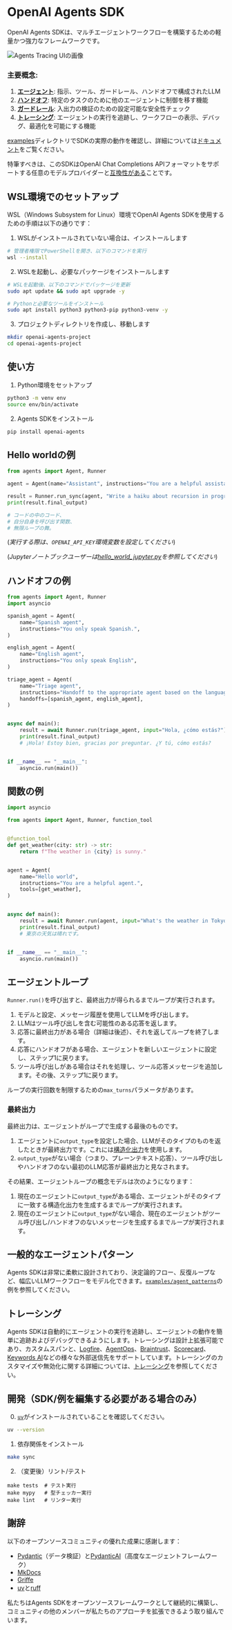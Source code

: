 # OpenAI Agents SDK

OpenAI Agents SDKは、マルチエージェントワークフローを構築するための軽量かつ強力なフレームワークです。

<img src="https://cdn.openai.com/API/docs/images/orchestration.png" alt="Agents Tracing UIの画像" style="max-height: 803px;">

### 主要概念:

1. [**エージェント**](https://openai.github.io/openai-agents-python/agents): 指示、ツール、ガードレール、ハンドオフで構成されたLLM
2. [**ハンドオフ**](https://openai.github.io/openai-agents-python/handoffs/): 特定のタスクのために他のエージェントに制御を移す機能
3. [**ガードレール**](https://openai.github.io/openai-agents-python/guardrails/): 入出力の検証のための設定可能な安全性チェック
4. [**トレーシング**](https://openai.github.io/openai-agents-python/tracing/): エージェントの実行を追跡し、ワークフローの表示、デバッグ、最適化を可能にする機能

[examples](examples)ディレクトリでSDKの実際の動作を確認し、詳細については[ドキュメント](https://openai.github.io/openai-agents-python/)をご覧ください。

特筆すべきは、このSDKはOpenAI Chat Completions APIフォーマットをサポートする任意のモデルプロバイダーと[互換性がある](https://openai.github.io/openai-agents-python/models/)ことです。

## WSL環境でのセットアップ

WSL（Windows Subsystem for Linux）環境でOpenAI Agents SDKを使用するための手順は以下の通りです：

1. WSLがインストールされていない場合は、インストールします

```bash
# 管理者権限でPowerShellを開き、以下のコマンドを実行
wsl --install
```

2. WSLを起動し、必要なパッケージをインストールします

```bash
# WSLを起動後、以下のコマンドでパッケージを更新
sudo apt update && sudo apt upgrade -y

# Pythonと必要なツールをインストール
sudo apt install python3 python3-pip python3-venv -y
```

3. プロジェクトディレクトリを作成し、移動します

```bash
mkdir openai-agents-project
cd openai-agents-project
```

## 使い方

1. Python環境をセットアップ

```bash
python3 -m venv env
source env/bin/activate
```

2. Agents SDKをインストール

```bash
pip install openai-agents
```

## Hello worldの例

```python
from agents import Agent, Runner

agent = Agent(name="Assistant", instructions="You are a helpful assistant")

result = Runner.run_sync(agent, "Write a haiku about recursion in programming.")
print(result.final_output)

# コードの中のコード、
# 自分自身を呼び出す関数、
# 無限ループの舞。
```

(_実行する際は、`OPENAI_API_KEY`環境変数を設定してください_)

(_Jupyterノートブックユーザーは[hello_world_jupyter.py](examples/basic/hello_world_jupyter.py)を参照してください_)

## ハンドオフの例

```python
from agents import Agent, Runner
import asyncio

spanish_agent = Agent(
    name="Spanish agent",
    instructions="You only speak Spanish.",
)

english_agent = Agent(
    name="English agent",
    instructions="You only speak English",
)

triage_agent = Agent(
    name="Triage agent",
    instructions="Handoff to the appropriate agent based on the language of the request.",
    handoffs=[spanish_agent, english_agent],
)


async def main():
    result = await Runner.run(triage_agent, input="Hola, ¿cómo estás?")
    print(result.final_output)
    # ¡Hola! Estoy bien, gracias por preguntar. ¿Y tú, cómo estás?


if __name__ == "__main__":
    asyncio.run(main())
```

## 関数の例

```python
import asyncio

from agents import Agent, Runner, function_tool


@function_tool
def get_weather(city: str) -> str:
    return f"The weather in {city} is sunny."


agent = Agent(
    name="Hello world",
    instructions="You are a helpful agent.",
    tools=[get_weather],
)


async def main():
    result = await Runner.run(agent, input="What's the weather in Tokyo?")
    print(result.final_output)
    # 東京の天気は晴れです。


if __name__ == "__main__":
    asyncio.run(main())
```

## エージェントループ

`Runner.run()`を呼び出すと、最終出力が得られるまでループが実行されます。

1. モデルと設定、メッセージ履歴を使用してLLMを呼び出します。
2. LLMはツール呼び出しを含む可能性のある応答を返します。
3. 応答に最終出力がある場合（詳細は後述）、それを返してループを終了します。
4. 応答にハンドオフがある場合、エージェントを新しいエージェントに設定し、ステップ1に戻ります。
5. ツール呼び出しがある場合はそれを処理し、ツール応答メッセージを追加します。その後、ステップ1に戻ります。

ループの実行回数を制限するための`max_turns`パラメータがあります。

### 最終出力

最終出力は、エージェントがループで生成する最後のものです。

1. エージェントに`output_type`を設定した場合、LLMがそのタイプのものを返したときが最終出力です。これには[構造化出力](https://platform.openai.com/docs/guides/structured-outputs)を使用します。
2. `output_type`がない場合（つまり、プレーンテキスト応答）、ツール呼び出しやハンドオフのない最初のLLM応答が最終出力と見なされます。

その結果、エージェントループの概念モデルは次のようになります：

1. 現在のエージェントに`output_type`がある場合、エージェントがそのタイプに一致する構造化出力を生成するまでループが実行されます。
2. 現在のエージェントに`output_type`がない場合、現在のエージェントがツール呼び出し/ハンドオフのないメッセージを生成するまでループが実行されます。

## 一般的なエージェントパターン

Agents SDKは非常に柔軟に設計されており、決定論的フロー、反復ループなど、幅広いLLMワークフローをモデル化できます。[`examples/agent_patterns`](examples/agent_patterns)の例を参照してください。

## トレーシング

Agents SDKは自動的にエージェントの実行を追跡し、エージェントの動作を簡単に追跡およびデバッグできるようにします。トレーシングは設計上拡張可能であり、カスタムスパンと、[Logfire](https://logfire.pydantic.dev/docs/integrations/llms/openai/#openai-agents)、[AgentOps](https://docs.agentops.ai/v1/integrations/agentssdk)、[Braintrust](https://braintrust.dev/docs/guides/traces/integrations#openai-agents-sdk)、[Scorecard](https://docs.scorecard.io/docs/documentation/features/tracing#openai-agents-sdk-integration)、[Keywords AI](https://docs.keywordsai.co/integration/development-frameworks/openai-agent)などの様々な外部送信先をサポートしています。トレーシングのカスタマイズや無効化に関する詳細については、[トレーシング](http://openai.github.io/openai-agents-python/tracing)を参照してください。

## 開発（SDK/例を編集する必要がある場合のみ）

0. [`uv`](https://docs.astral.sh/uv/)がインストールされていることを確認してください。

```bash
uv --version
```

1. 依存関係をインストール

```bash
make sync
```

2. （変更後）リント/テスト

```
make tests  # テスト実行
make mypy   # 型チェッカー実行
make lint   # リンター実行
```

## 謝辞

以下のオープンソースコミュニティの優れた成果に感謝します：

-   [Pydantic](https://docs.pydantic.dev/latest/)（データ検証）と[PydanticAI](https://ai.pydantic.dev/)（高度なエージェントフレームワーク）
-   [MkDocs](https://github.com/squidfunk/mkdocs-material)
-   [Griffe](https://github.com/mkdocstrings/griffe)
-   [uv](https://github.com/astral-sh/uv)と[ruff](https://github.com/astral-sh/ruff)

私たちはAgents SDKをオープンソースフレームワークとして継続的に構築し、コミュニティの他のメンバーが私たちのアプローチを拡張できるよう取り組んでいます。
